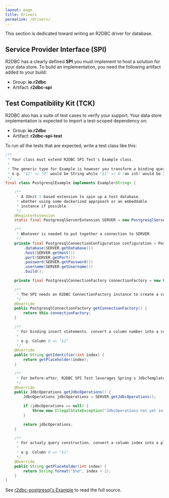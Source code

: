 ```yaml
---
layout: page
title: Drivers
permalink: /drivers/
---
```


This section is dedicated toward writing an R2DBC driver for database.

## Service Provider Interface (SPI)

R2DBC has a clearly defined **SPI** you must implement to host a solution for your data store. To build an implementation, you need the following artifact added to your build:

* Group: **io.r2dbc**
* Artifact: **r2dbc-spi**

## Test Compatibility Kit (TCK)

R2DBC also has a suite of test cases to verify your support. Your data store implementation is expected to import a test-scoped dependency on:

* Group: **io.r2dbc**
* Artifact: **r2dbc-spi-test**

To run all the tests that are expected, write a test class like this:

```java
/**
 * Your class must extend R2DBC SPI Test's Example class.
 *
 * The generic type for Example is however you transform a binding query param into column notation,
 * e.g. "$1" => "0" would be String while "$1" => 0 (an int) would be Integer.
 */
final class PostgresqlExample implements Example<String> {

	/**
	 * A JUnit 5-based extension to spin up a test database, 
	 * whether using some dockerized apprpoach or an embeddable
	 * instance if possible.
	 */
    @RegisterExtension
    static final PostgresqlServerExtension SERVER = new PostgresqlServerExtension();

    /**
     * Whatever is needed to put together a connection to SERVER.
     */
    private final PostgresqlConnectionConfiguration configuration = PostgresqlConnectionConfiguration.builder()
        .database(SERVER.getDatabase())
        .host(SERVER.getHost())
        .port(SERVER.getPort())
        .password(SERVER.getPassword())
        .username(SERVER.getUsername())
        .build();

    private final PostgresqlConnectionFactory connectionFactory = new PostgresqlConnectionFactory(this.configuration);

    /**
     * The SPI needs an R2DBC ConnectionFactory instance to create a connection and run tests.
     */
    @Override
    public PostgresqlConnectionFactory getConnectionFactory() {
        return this.connectionFactory;
    }

    /**
     * For binding insert statements, convert a column number into a column identifier.
     * 
     * e.g. Column 0 => "$1"
     */
    @Override
    public String getIdentifier(int index) {
        return getPlaceholder(index);
    }

    /**
     * For before/after, R2DBC SPI Test leverages Spring's JdbcTemplate for setup and teardown.
     */
    @Override
    public JdbcOperations getJdbcOperations() {
        JdbcOperations jdbcOperations = SERVER.getJdbcOperations();

        if (jdbcOperations == null) {
            throw new IllegalStateException("JdbcOperations not yet initialized");
        }

        return jdbcOperations;
    }

    /**
     * For actualy query construction, convert a column index into a placeholder.
     * 
     * e.g. Column 0 => "$1"
     */
    @Override
    public String getPlaceholder(int index) {
        return String.format("$%d", index + 1);
    }
}
```

See [r2dbc-postgresql's Example](https://github.com/r2dbc/r2dbc-postgresql/blob/master/src/test/java/io/r2dbc/postgresql/PostgresqlExample.java) to read the full source.